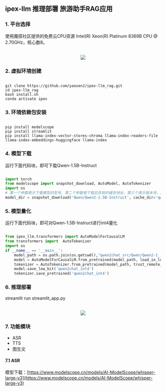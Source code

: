 ## ipex-llm 推理部署 旅游助手RAG应用

### 1. 平台选择
使用魔搭社区提供的免费云CPU资源 Intel(R) Xeon(R) Platinum 8369B CPU @ 2.70GHz，核心数8。

<p align="center">
    <br>
    <img src="https://github.com/yaosenJ/ipex-llm_rag/blob/intel-ipex-llm_v0.1/ModelScope.png" />
    <br>
</p>

### 2. 虚拟环境创建

```shell

git clone https://github.com/yaosenJ/ipex-llm_rag.git
cd ipex-llm_rag
bash install.sh
conda activate ipex

```
### 3. 环境依赖包安装

```shell

pip install modelscope
pip install streamlit
pip install llama-index-vector-stores-chroma llama-index-readers-file llama-index-embeddings-huggingface llama-index

```
### 4. 模型下载

运行下面代码块，即可下载Qwen-1.5B-Instruct
```python

import torch
from modelscope import snapshot_download, AutoModel, AutoTokenizer
import os
# 第一个参数表示下载模型的型号，第二个参数是下载后存放的缓存地址，第三个表示版本号，默认 master
model_dir = snapshot_download('Qwen/Qwen2-1.5B-Instruct', cache_dir='qwen2chat_src', revision='master')

```

### 5. 模型量化

运行下面代码块，即可对Qwen-1.5B-Instruct进行int4量化
```python

from ipex_llm.transformers import AutoModelForCausalLM
from transformers import  AutoTokenizer
import os
if __name__ == '__main__':
    model_path = os.path.join(os.getcwd(),"qwen2chat_src/Qwen/Qwen2-1___5B-Instruct")
    model = AutoModelForCausalLM.from_pretrained(model_path, load_in_low_bit='sym_int4', trust_remote_code=True)
    tokenizer = AutoTokenizer.from_pretrained(model_path, trust_remote_code=True)
    model.save_low_bit('qwen2chat_int4')
    tokenizer.save_pretrained('qwen2chat_int4')

```

### 6. 推理部署

streamlit run streamlit_app.py

<p align="center">
    <br>
    <img src="https://github.com/yaosenJ/ipex-llm_rag/blob/intel-ipex-llm_v0.1/ModelScope.png" />
    <br>
</p>

### 7. 功能模块

- ASR
- TTS
- 图生文
  
####  7.1 ASR

模型下载：[https://www.modelscope.cn/models/AI-ModelScope/whisper-large-v3](https://www.modelscope.cn/models/AI-ModelScope/whisper-large-v3)
